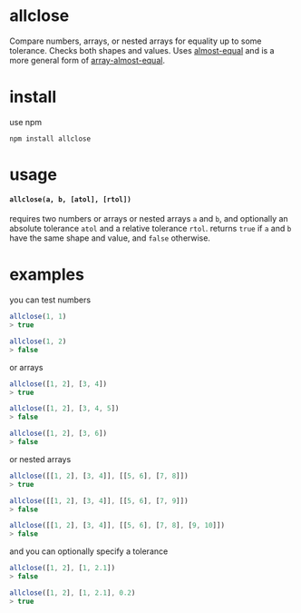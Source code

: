 # allclose

Compare numbers, arrays, or nested arrays for equality up to some tolerance. Checks both shapes and values. Uses [almost-equal](https://github.com/scijs/almost-equal) and is a more general form of [array-almost-equal](https://github.com/Jam3/array-almost-equal).

# install

use npm

```
npm install allclose
```

# usage

#### `allclose(a, b, [atol], [rtol])`

requires two numbers or arrays or nested arrays `a` and `b`, and optionally an absolute tolerance `atol` and a relative tolerance `rtol`. returns `true` if `a` and `b` have the same shape and value, and `false` otherwise.

# examples

you can test numbers

```javascript
allclose(1, 1)
> true

allclose(1, 2)
> false
```

or arrays

```javascript
allclose([1, 2], [3, 4])
> true

allclose([1, 2], [3, 4, 5])
> false

allclose([1, 2], [3, 6])
> false
```

or nested arrays

```javascript
allclose([[1, 2], [3, 4]], [[5, 6], [7, 8]])
> true

allclose([[1, 2], [3, 4]], [[5, 6], [7, 9]])
> false

allclose([[1, 2], [3, 4]], [[5, 6], [7, 8], [9, 10]])
> false
```

and you can optionally specify a tolerance

```javascript
allclose([1, 2], [1, 2.1])
> false

allclose([1, 2], [1, 2.1], 0.2)
> true
```



